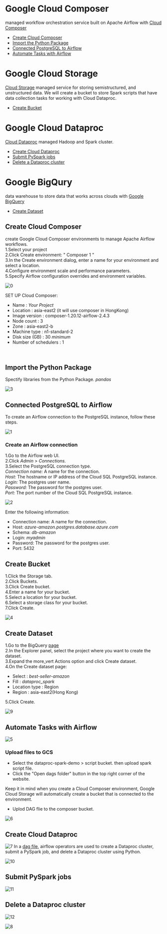 Google Cloud Composer
============
managed workflow orchestration service built on Apache Airflow with [Cloud Composer](https://cloud.google.com/composer?hl=en)
<br>

- [Create Cloud Composer](02-data-pipeline.md#Create-Cloud-Composer)
- [Import the Python Package](02-data-pipeline.md#Import-the-Python-Package)
- [Connected PostgreSQL to Airflow](02-data-pipeline.md#Connected-PostgreSQL-to-Airflow)
- [Automate Tasks with Airflow](02-data-pipeline.md#Automate-Tasks-with-Airflow )

Google Cloud Storage
============
[Cloud Storage](https://cloud.google.com/storage) managed service for storing semistructured, and unstructured data. We will create a bucket to store Spark scripts that have data collection tasks for working with Cloud Dataproc.
<br>

- [Create Bucket](02-data-pipeline.md#Create-Bucket)

Google Cloud Dataproc
============
[Cloud Dataproc](https://cloud.google.com/dataproc?hl=en) managed Hadoop and Spark cluster. 
<br>
- [Create Cloud Dataproc](02-data-pipeline.md#Create-Cloud-Dataproc)
- [Submit PySpark jobs](02-data-pipeline.md#Submit-PySpark-jobs)
- [Delete a Dataproc cluster](02-data-pipeline.md#Delete-a-Dataproc-cluster)
  
Google BigQury 
============
data warehouse to store data that works across clouds with [Google BigQuery](https://cloud.google.com/bigquery/?utm_source=google&utm_medium=cpc&utm_campaign=japac-TH-all-en-dr-BKWS-all-super-trial-EXA-dr-1605216&utm_content=text-ad-none-none-DEV_c-CRE_667077871611-ADGP_Hybrid%20%7C%20BKWS%20-%20EXA%20%7C%20Txt%20~%20Data%20Analytics_BigQuery_big%20query_main-KWID_43700077853701054-aud-1596662388934%3Akwd-63326440124&userloc_1012728-network_g&utm_term=KW_google%20bigquery&gclid=CjwKCAjw3oqoBhAjEiwA_UaLtpFg721sXu5OaTYClS3Ctvc2SBAzMH3-iRvmO4V1-qD8z8k_ZoJ4ShoCazkQAvD_BwE&gclsrc=aw.ds)<br>
- [Create Dataset](02-data-pipeline.md#CreateCreate-Dataset)

## Create Cloud Composer
create Google Cloud Composer environments to manage Apache Airflow workflows.<br>
1.Select your project<br>
2.Click Create environment: " Composer 1 "<br>
3.In the Create environment dialog, enter a name for your environment and select a location.<br>
4.Configure environment scale and performance parameters.<br>
5.Specify Airflow configuration overrides and environment variables.<br>

![0](/images/0.png)

SET UP Cloud Composer:
- Name : _Your Project_
- Location : asia-east2 (it will use composer in HongKong)
- Image version : composer-1.20.12-airflow-2.4.3
- Node count : 3
- Zone : asia-east2-b
- Machine type : n1-standard-2
- Disk size (GB) : 30 _minimum_
- Number of schedulers : 1
<br>

## Import the Python Package
Spectify libraries from the Python Package. _pandas_ <br>

![3](/images/3.png)

## Connected PostgreSQL to Airflow
To create an Airflow connection to the PostgreSQL instance, follow these steps.<br>

![1](/images/1.png)
### Create an Airflow connection
1.Go to the Airflow web UI.<br>
2.Click _Admin_ > _Connections._<br>
3.Select the PostgreSQL connection type.<br>
_Connection name:_ A name for the connection.<br>
_Host:_ The hostname or IP address of the Cloud SQL PostgreSQL instance.<br>
_Login:_ The postgres user name.<br>
_Password:_ The password for the postgres user.<br>
_Port:_ The port number of the Cloud SQL PostgreSQL instance.<br>

![2](/images/2.png)

Enter the following information:
- Connection name: A name for the connection.
- Host: _azure-amazon.postgres.database.azure.com_
- Schema: _db-amazon_
- Login: _myadmin_
- Password: The password for the postgres user.
- Port: 5432


## Create Bucket
1.Click the Storage tab.<br>
2.Click Buckets.<br>
3.Click Create bucket.<br>
4.Enter a name for your bucket.<br>
5.Select a location for your bucket.<br>
6.Select a storage class for your bucket.<br>
7.Click Create.<br>

![4](/images/4.png)

## Create Dataset
1.Go to the BigQuery [page](https://console.cloud.google.com/bigquery)<br>
2.In the Explorer panel, select the project where you want to create the dataset.<br>
3.Expand the more_vert Actions option and click Create dataset.<br>
4.On the Create dataset page:<br>
- Select : _best-seller-amazon_
- Fill : _dataproc_spark_
- Location type : Region
- Region : asia-east2(Hong Kong)<br>

5.Click Create.

![9](/images/9.png)

## Automate Tasks with Airflow

![5](/images/5.png)


### Upload files to GCS<br> 
- Select the dataproc-spark-demo > script bucket. then upload spark script file.<br>
- Click the "Open dags folder" button in the top right corner of the website.<br>
  
Keep it in mind when you create a Cloud Composer environment, Google Cloud Storage will automatically create a bucket that is connected to the environment.<br>
- Uplod DAG flie to the composer bucket.

![6](/images/6.png)

## Create Cloud Dataproc
![7](/images/7.png)
In a [dag file](Inventory2Q2022.ipynb), airflow operators are used to create a Dataproc cluster, submit a PySpark job, and delete a Dataproc cluster using Python.


![10](/images/10.png)

## Submit PySpark jobs
![11](/images/11.png)

## Delete a Dataproc cluster
![12](/images/12.png)

![8](/images/8.png)


